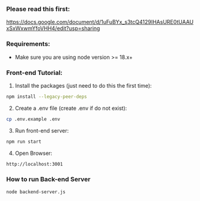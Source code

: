 ### Please read this first:
https://docs.google.com/document/d/1uFuBYx_s3tcQ4129IHAsURE0tUAAUxSxWxwmYfoVHH4/edit?usp=sharing

### Requirements:
- Make sure you are using node version >= 18.x+

### Front-end Tutorial:

1. Install the packages (just need to do this the first time):
```sh
npm install --legacy-peer-deps
```
2. Create a .env file (create .env if do not exist):
```sh
cp .env.example .env
```
3. Run front-end server:

```bash
npm run start
```

4. Open Browser:
```sh
http://localhost:3001
```

### How to run Back-end Server

```bash
node backend-server.js
```
